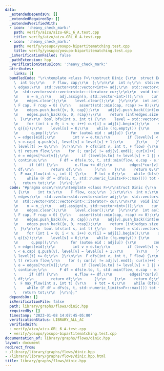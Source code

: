 ```yaml
---
data:
  _extendedDependsOn: []
  _extendedRequiredBy: []
  _extendedVerifiedWith:
  - icon: ':heavy_check_mark:'
    path: verify/aizu/aizu-GRL_6_A.test.cpp
    title: verify/aizu/aizu-GRL_6_A.test.cpp
  - icon: ':heavy_check_mark:'
    path: verify/yosupo/yosupo-bipartitematching.test.cpp
    title: verify/yosupo/yosupo-bipartitematching.test.cpp
  _isVerificationFailed: false
  _pathExtension: hpp
  _verificationStatusIcon: ':heavy_check_mark:'
  attributes:
    links: []
  bundledCode: "\r\ntemplate <class F>\r\nstruct Dinic {\r\n  struct Edge {\r\n  \
    \  int to;\r\n    F flow, cap;\r\n  };\r\n\r\n  int n;\r\n  std::vector<Edge>\
    \ edges;\r\n  std::vector<std::vector<int>> adj;\r\n  std::vector<int> level;\r\
    \n  std::vector<std::vector<int>::iterator> cur;\r\n\r\n  void init(int n_) {\r\
    \n    n = n_;\r\n    adj.assign(n, std::vector<int>());\r\n    cur.assign(n, std::vector<int>::iterator());\r\
    \n    edges.clear();\r\n    level.clear();\r\n  }\r\n\r\n  int ae(int u, int v,\
    \ F cap, F rcap = 0) {\r\n    assert(std::min(cap, rcap) >= 0);\r\n    adj[u].push_back((int)edges.size());\r\
    \n    edges.push_back({v, 0, cap});\r\n    adj[v].push_back((int)edges.size());\r\
    \n    edges.push_back({u, 0, rcap});\r\n    return (int)edges.size() - 2;\r\n\
    \  }\r\n\r\n  bool bfs(int s, int t) {\r\n    level = std::vector<int>(n, -1);\r\
    \n    for (int i = 0; i < n; i++) cur[i] = adj[i].begin();\r\n    std::queue<int>\
    \ q({s});\r\n    level[s] = 0;\r\n    while (!q.empty()) {\r\n      int u = q.front();\r\
    \n      q.pop();\r\n      for (auto& eid : adj[u]) {\r\n        const Edge& e\
    \ = edges[eid];\r\n        int v = e.to;\r\n        if (level[v] < 0 && e.flow\
    \ < e.cap) q.push(v), level[v] = level[u] + 1;\r\n      }\r\n    }\r\n    return\
    \ level[t] >= 0;\r\n  }\r\n\r\n  F dfs(int v, int t, F flow) {\r\n    if (v ==\
    \ t) return flow;\r\n    for (; cur[v] != adj[v].end(); cur[v]++) {\r\n      Edge&\
    \ e = edges[*cur[v]];\r\n      if (level[e.to] != level[v] + 1 || e.flow == e.cap)\
    \ continue;\r\n      F df = dfs(e.to, t, std::min(flow, e.cap - e.flow));\r\n\
    \      if (df) {\r\n        e.flow += df;\r\n        edges[*cur[v] ^ 1].flow -=\
    \ df;\r\n        return df;\r\n      }\r\n    }\r\n    return 0;\r\n  }\r\n\r\n\
    \  F max_flow(int s, int t) {\r\n    F tot = 0;\r\n    while (bfs(s, t))\r\n \
    \     while (F df = dfs(s, t, std::numeric_limits<F>::max())) tot += df;\r\n \
    \   return tot;\r\n  }\r\n};\n"
  code: "#pragma once\r\n\r\ntemplate <class F>\r\nstruct Dinic {\r\n  struct Edge\
    \ {\r\n    int to;\r\n    F flow, cap;\r\n  };\r\n\r\n  int n;\r\n  std::vector<Edge>\
    \ edges;\r\n  std::vector<std::vector<int>> adj;\r\n  std::vector<int> level;\r\
    \n  std::vector<std::vector<int>::iterator> cur;\r\n\r\n  void init(int n_) {\r\
    \n    n = n_;\r\n    adj.assign(n, std::vector<int>());\r\n    cur.assign(n, std::vector<int>::iterator());\r\
    \n    edges.clear();\r\n    level.clear();\r\n  }\r\n\r\n  int ae(int u, int v,\
    \ F cap, F rcap = 0) {\r\n    assert(std::min(cap, rcap) >= 0);\r\n    adj[u].push_back((int)edges.size());\r\
    \n    edges.push_back({v, 0, cap});\r\n    adj[v].push_back((int)edges.size());\r\
    \n    edges.push_back({u, 0, rcap});\r\n    return (int)edges.size() - 2;\r\n\
    \  }\r\n\r\n  bool bfs(int s, int t) {\r\n    level = std::vector<int>(n, -1);\r\
    \n    for (int i = 0; i < n; i++) cur[i] = adj[i].begin();\r\n    std::queue<int>\
    \ q({s});\r\n    level[s] = 0;\r\n    while (!q.empty()) {\r\n      int u = q.front();\r\
    \n      q.pop();\r\n      for (auto& eid : adj[u]) {\r\n        const Edge& e\
    \ = edges[eid];\r\n        int v = e.to;\r\n        if (level[v] < 0 && e.flow\
    \ < e.cap) q.push(v), level[v] = level[u] + 1;\r\n      }\r\n    }\r\n    return\
    \ level[t] >= 0;\r\n  }\r\n\r\n  F dfs(int v, int t, F flow) {\r\n    if (v ==\
    \ t) return flow;\r\n    for (; cur[v] != adj[v].end(); cur[v]++) {\r\n      Edge&\
    \ e = edges[*cur[v]];\r\n      if (level[e.to] != level[v] + 1 || e.flow == e.cap)\
    \ continue;\r\n      F df = dfs(e.to, t, std::min(flow, e.cap - e.flow));\r\n\
    \      if (df) {\r\n        e.flow += df;\r\n        edges[*cur[v] ^ 1].flow -=\
    \ df;\r\n        return df;\r\n      }\r\n    }\r\n    return 0;\r\n  }\r\n\r\n\
    \  F max_flow(int s, int t) {\r\n    F tot = 0;\r\n    while (bfs(s, t))\r\n \
    \     while (F df = dfs(s, t, std::numeric_limits<F>::max())) tot += df;\r\n \
    \   return tot;\r\n  }\r\n};"
  dependsOn: []
  isVerificationFile: false
  path: library/graphs/flows/dinic.hpp
  requiredBy: []
  timestamp: '2023-01-08 14:07:45-05:00'
  verificationStatus: LIBRARY_ALL_AC
  verifiedWith:
  - verify/aizu/aizu-GRL_6_A.test.cpp
  - verify/yosupo/yosupo-bipartitematching.test.cpp
documentation_of: library/graphs/flows/dinic.hpp
layout: document
redirect_from:
- /library/library/graphs/flows/dinic.hpp
- /library/library/graphs/flows/dinic.hpp.html
title: library/graphs/flows/dinic.hpp
---
```

